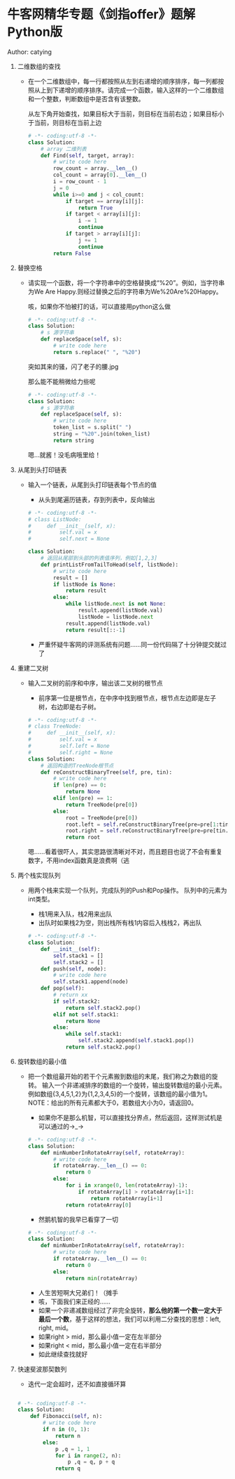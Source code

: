 # 牛客网精华专题《剑指offer》题解Python版
Author: catying

1. 二维数组的查找

	* 在一个二维数组中，每一行都按照从左到右递增的顺序排序，每一列都按照从上到下递增的顺序排序。请完成一个函数，输入这样的一个二维数组和一个整数，判断数组中是否含有该整数。
	
		从左下角开始查找，如果目标大于当前，则目标在当前右边；如果目标小于当前，则目标在当前上边

		```python
		# -*- coding:utf-8 -*-
		class Solution:
		    # array 二维列表
		    def Find(self, target, array):
		        # write code here
		        row_count = array.__len__()
		        col_count = array[0].__len__()
		        i = row_count - 1
		        j = 0
		        while i>=0 and j < col_count:
		            if target == array[i][j]:
		                return True
		            if target < array[i][j]:
		                i -= 1
		                continue
		            if target > array[i][j]:
		                j += 1
		                continue
		        return False
		
		```
2. 替换空格

	* 请实现一个函数，将一个字符串中的空格替换成“%20”。例如，当字符串为We Are Happy.则经过替换之后的字符串为We%20Are%20Happy。
	
		咳，如果你不怕被打的话，可以直接用python这么做
		
		```python
		# -*- coding:utf-8 -*-
		class Solution:
		    # s 源字符串
		    def replaceSpace(self, s):
		        # write code here
		        return s.replace(" ", "%20")
		```
		突如其来的骚，闪了老子的腰.jpg
	
		那么能不能稍微给力些呢
	
		```python
		# -*- coding:utf-8 -*-
		class Solution:
		    # s 源字符串
		    def replaceSpace(self, s):
		        # write code here
		        token_list = s.split(" ")
		        string = "%20".join(token_list)
		        return string
		
		```
		
		嗯…就酱！没毛病哦里给！

3. 从尾到头打印链表

	* 输入一个链表，从尾到头打印链表每个节点的值
		* 从头到尾遍历链表，存到列表中，反向输出
		
		```python
		# -*- coding:utf-8 -*-
		# class ListNode:
		#     def __init__(self, x):
		#         self.val = x
		#         self.next = None

		class Solution:
		    # 返回从尾部到头部的列表值序列，例如[1,2,3]
		    def printListFromTailToHead(self, listNode):
		        # write code here
		        result = []
		        if listNode is None:
		            return result
		        else:
		            while listNode.next is not None:
		                result.append(listNode.val)
		                listNode = listNode.next
		            result.append(listNode.val)
		            return result[::-1]
		```
		* 严重怀疑牛客网的评测系统有问题……同一份代码隔了十分钟提交就过了

4. 重建二叉树

	* 输入二叉树的前序和中序，输出该二叉树的根节点

		* 前序第一位是根节点，在中序中找到根节点，根节点左边即是左子树，右边即是右子树。
	
		```python
		# -*- coding:utf-8 -*-
		# class TreeNode:
		#     def __init__(self, x):
		#         self.val = x
		#         self.left = None
		#         self.right = None
		class Solution:
		    # 返回构造的TreeNode根节点
		    def reConstructBinaryTree(self, pre, tin):
		        # write code here
		        if len(pre) == 0:
		            return None
		        elif len(pre) == 1:
		            return TreeNode(pre[0])
		        else:
		            root = TreeNode(pre[0])
		            root.left = self.reConstructBinaryTree(pre=pre[1:tin.index(pre[0])+1], tin=tin[:tin.index(pre[0])])
		            root.right = self.reConstructBinaryTree(pre=pre[tin.index(pre[0])+1:], tin=tin[tin.index(pre[0])+1:])
		            return root
		```
		嗯……看着很吓人，其实思路很清晰对不对，而且题目也说了不会有重复数字，不用index函数真是浪费啊（逃

5. 两个栈实现队列
	* 用两个栈来实现一个队列，完成队列的Push和Pop操作。 队列中的元素为int类型。
		* 栈1用来入队，栈2用来出队
		* 出队时如果栈2为空，则出栈所有栈1内容后入栈栈2，再出队
		
		```python
		# -*- coding:utf-8 -*-
		class Solution:
		    def __init__(self):
		        self.stack1 = []
		        self.stack2 = []
		    def push(self, node):
		        # write code here
		        self.stack1.append(node)
		    def pop(self):
		        # return xx
		        if self.stack2:
		            return self.stack2.pop()
		        elif not self.stack1:
		            return None
		        else:
		            while self.stack1:
		                self.stack2.append(self.stack1.pop())
		            return self.stack2.pop()
		```
6. 旋转数组的最小值
	* 把一个数组最开始的若干个元素搬到数组的末尾，我们称之为数组的旋转。
输入一个非递减排序的数组的一个旋转，输出旋转数组的最小元素。
例如数组{3,4,5,1,2}为{1,2,3,4,5}的一个旋转，该数组的最小值为1。
NOTE：给出的所有元素都大于0，若数组大小为0，请返回0。

		* 如果你不是那么机智，可以直接找分界点，然后返回，这样测试机是可以通过的→_→

		```python
		# -*- coding:utf-8 -*-
		class Solution:
		    def minNumberInRotateArray(self, rotateArray):
		        # write code here
		        if rotateArray.__len__() == 0:
		            return 0
		        else:
		            for i in xrange(0, len(rotateArray)-1):
		                if rotateArray[i] > rotateArray[i+1]:
		                    return rotateArray[i+1]
		            return rotateArray[0]
		```
		
		* 然鹅机智的我早已看穿了一切
		
		```python
		# -*- coding:utf-8 -*-
		class Solution:
		    def minNumberInRotateArray(self, rotateArray):
		        # write code here
		        if rotateArray.__len__() == 0:
		            return 0
		        else:
		            return min(rotateArray)
		```
		
		* 人生苦短啊大兄弟们！（摊手
		* 咳，下面我们来正经的……
		* 如果一个非递减数组经过了非完全旋转，__那么他的第一个数一定大于最后一个数__，基于这样的想法，我们可以利用二分查找的思想：left, right, mid。
		* 如果right > mid，那么最小值一定在左半部分
		* 如果right < mid，那么最小值一定在右半部分
		* 如此继续查找就好
7. 快速斐波那契数列
    * 迭代一定会超时，还不如直接循环算
    
    ```python
    
    # -*- coding:utf-8 -*-
    class Solution:
        def Fibonacci(self, n):
            # write code here
            if n in (0, 1):
                return n
            else:
                p ,q = 1, 1
                for i in range(2, n):
                    p ,q = q, p + q
                return q
    
    ```